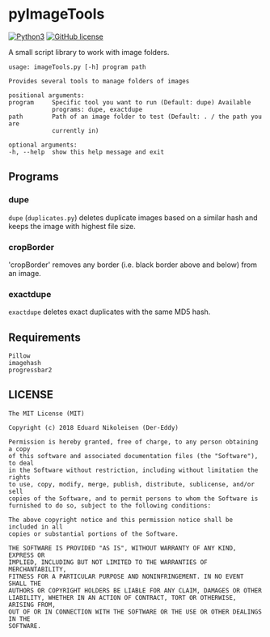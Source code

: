 pyImageTools
====
[![Python3](https://img.shields.io/badge/python-3.7-blue.svg)](https://github.com/Der-Eddy/pyImageTools)
[![GitHub license](https://img.shields.io/badge/license-MIT-blue.svg)](https://raw.githubusercontent.com/Der-Eddy/pyImageTools/master/LICENSE)

A small script library to work with image folders.

    usage: imageTools.py [-h] program path

    Provides several tools to manage folders of images

    positional arguments:
    program     Specific tool you want to run (Default: dupe) Available
                programs: dupe, exactdupe
    path        Path of an image folder to test (Default: . / the path you are
                currently in)

    optional arguments:
    -h, --help  show this help message and exit

Programs
---

### dupe

`dupe` (`duplicates.py`) deletes duplicate images based on a similar hash and keeps the image with highest file size.

### cropBorder

'cropBorder' removes any border (i.e. black border above and below) from an image.

### exactdupe

`exactdupe` deletes exact duplicates with the same MD5 hash.


Requirements
---

    Pillow
    imagehash
    progressbar2

LICENSE
---

    The MIT License (MIT)

    Copyright (c) 2018 Eduard Nikoleisen (Der-Eddy)

    Permission is hereby granted, free of charge, to any person obtaining a copy
    of this software and associated documentation files (the "Software"), to deal
    in the Software without restriction, including without limitation the rights
    to use, copy, modify, merge, publish, distribute, sublicense, and/or sell
    copies of the Software, and to permit persons to whom the Software is
    furnished to do so, subject to the following conditions:

    The above copyright notice and this permission notice shall be included in all
    copies or substantial portions of the Software.

    THE SOFTWARE IS PROVIDED "AS IS", WITHOUT WARRANTY OF ANY KIND, EXPRESS OR
    IMPLIED, INCLUDING BUT NOT LIMITED TO THE WARRANTIES OF MERCHANTABILITY,
    FITNESS FOR A PARTICULAR PURPOSE AND NONINFRINGEMENT. IN NO EVENT SHALL THE
    AUTHORS OR COPYRIGHT HOLDERS BE LIABLE FOR ANY CLAIM, DAMAGES OR OTHER
    LIABILITY, WHETHER IN AN ACTION OF CONTRACT, TORT OR OTHERWISE, ARISING FROM,
    OUT OF OR IN CONNECTION WITH THE SOFTWARE OR THE USE OR OTHER DEALINGS IN THE
    SOFTWARE.
